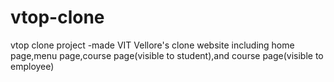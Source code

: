# vtop-clone
vtop clone project 
-made VIT Vellore's clone website including home page,menu page,course page(visible to student),and course page(visible to employee)
